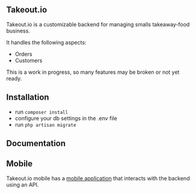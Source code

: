 
## Takeout.io

Takeout.io is a customizable backend for managing smalls takeaway-food business.

It handles the following aspects:

- Orders
- Customers

This is a work in progress, so many features may be broken or not yet ready.


## Installation

- run `composer install`
- configure your db settings in the .env file
- run `php artisan migrate`


## Documentation


## Mobile

Takeout.io mobile has a [mobile application](https://github.com/ilbesculpi/takeout-mobile) that interacts with the backend using an API.



